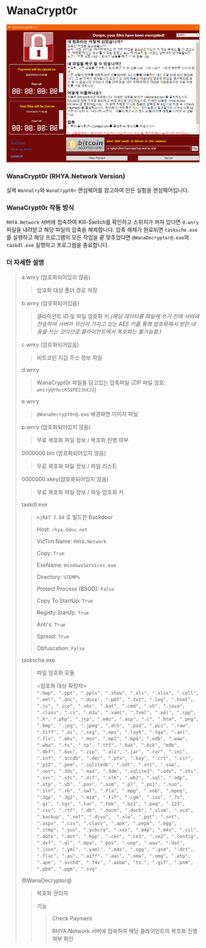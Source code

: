 WanaCrypt0r
===
![WanaCrypt0r Main](main-image.png)

### WanaCrypt0r (RHYA.Network Version)
실제 `WannaCry`와 `WanaCrypt0r` 랜섬웨어를 참고하여 만든 실험용 랜섬웨어입니다.

### WanaCrypt0r 작동 방식
`RHYA.Network` 서버에 접속하여 Kill-Switch를 확인하고 스위치가 꺼져 있다면 `d.wnry`파일을 내려받고 해당 파일의 압축을 해제합니다. 압축 해제가 완료되면 `tasksche.exe`를 실행하고 해당 프로그램의 모든 작업을 끝 맞추었다면 `@WanaDecryptor@.exe`와 `taskdl.exe` 실행하고 프로그램을 종료합니다.

### 더 자세한 설명
> a.wnry (암호화되어있지 않음)
>> 암호화 대상 폴더 경로 저장 
>> 
> b.wnry (암호화되어있음) 
>> 클라이언트 ID 및 파일 암호화 키 
>> _(해당 데이터를 파일에 쓰기 전에 서버에 전송하여 서버가 자신이 가지고 있는 AES 키를 통해 암호화해서 받은 내용을 쓰는 것이므로 클라이언트에서 복호화는 불가능함.)_ 
>> 
> c.wnry (암호화되어있음)
>> 비트코인 지갑 주소 정보 파일 
>> 
> d.wnry 
>> WanaCrypt0r 파일을 담고있는 압축파일 (ZIP 파일 암호: `wncry@YhccKSJFE2JhkJJ`) 
>> 
> e.wnry 
>> `@WanaDecrypt0r@.exe` 배경화면 이미지 파일 
>> 
> p.wnry (암호화되어있지 않음)
>> 무료 복호화 파일 정보 / 복호화 진행 여부 
>> 
> 0000000.bin (암호화되어있지 않음) 
>> 무료 복호화 파일 정보 / 파일 리스트 
>> 
> 0000000.xkey(암호화되어있지 않음)
>> 무료 복호화 파일 정보 / 파일 암호화 키 
>> 
> taskdl.exe
>> `njRAT 7.0d` 로 빌드한 Backdoor
>> 
>> Host: `rhya.ddns.net`
>> 
>> VicTim Name: `RHYA.Network`
>> 
>> Copy: `True`
>> 
>> ExeName: `WindowsServices.exe`
>> 
>> Directory: `%TEMP%`
>> 
>> Protect Process (BSOD): `False`
>> 
>> Copy To StartUp: `True`
>> 
>> Registy StarUp: `True`
>> 
>> Anti's: `True`
>> 
>> Spread: `True`
>> 
>> Obfuscation: `False`
>> 
> tasksche.exe
>> 파일 암호화 모듈
>> 
>> <암호화 대상 확장자>                  
>> `".hwp", ".ppt", ".pptx", ".show", ".xls", ".xlsx", ".cell", ".eml",
    ".doc", ".docx", ".pdf", ".txt", ".log", ".html", ".js", ".ico",
    ".vbs", ".bat", ".cmd", ".sh", ".java", ".class", ".cs", ".m3u",
    ".xaml", ".fxml", ".xml", ".cpp", ".h", ".php", ".jsp", ".m4u",
    ".asp", ".c", ".htm", ".png", ".bmp", ".jpg", ".jpeg", ".dch",
    ".psd", ".pic", ".raw", ".tiff", ".ai", ".svg", ".eps", ".lay6",
    ".tga", ".avi", ".flv", ".mkv", ".mov", ".mp3", ".mp4", ".odb",
    ".waw", ".wma", ".ts", ".tp", ".ttf", ".bak", ".bck", "mdb", ".dbf",
    ".bac", ".zip", ".alz", ".jar", ".rar", ".ini", ".inf", ".accdb",
    ".der", ".pfx", ".key", ".crt", ".csr", ".p12", ".pem", ".sqlitedb",
    ".odt", ".ott", ".sxw", ".uot", ".3ds", ".max", ".3dm", ".sqlite3",
    ".ods", ".ots", ".sxc", ".stc", ".dif", ".slk", ".wb2", ".sql",
    ".odp", ".otp", ".vb", ".pas", ".asm", ".pl", ".ps1", ".suo",
    ".sln", ".rb", ".swf", ".fla", ".mpg", ".vob", ".mpeg", ".3gp",
    ".3g2", ".mid", ".tif", ".cgm", ".iso", ".7z", ".gz", ".tgz",
    ".tar", ".tbk", ".bz2", ".paq", ".123", ".csv", ".rtf", ".db",
    ".docm", ".docb", ".xlsm", ".vcd", ".backup", ".nef", ".djvu", 
    ".xlw", ".pot", ".snt", ".aspx", ".css", ".class", ".apk", ".pepk",
    ".egg", ".ztmp", ".yuv", ".ycbcra", ".xxx", ".m4p", ".m4v", ".csl", ".dotx",
    ".dot", ".hpp", ".cer", ".ce1", ".ce2", ".config", ".dxf", ".ql", ".mpa",
    ".pps", ".uop", ".wav", ".dat", ".json", ".yml", ".yaml", ".m4a", ".ogg",
    ".gsm", ".dct", ".flac", ".au", ".aiff", ".aac", ".oma", ".omg", ".atp",
    ".ape", ".avchd", ".f4v", ".webm", "ts.", ".gif", ".pnm", ".pbm", ".pgm", ".svg"`
>> 
> @WanaDecryptor@
>> 복호화 관리자
>> 
>> 기능
>>> Check Payment
>>> 
>>> RHYA.Network 서버에 접속하여 해당 클라이언트의 복호화 진행 여부 확인
